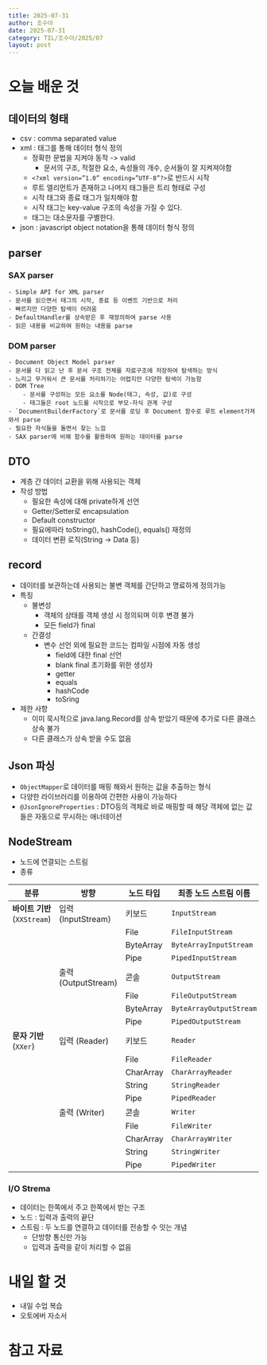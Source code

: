 ```yaml
---
title: 2025-07-31
author: 조수아
date: 2025-07-31
category: TIL/조수아/2025/07
layout: post
---
```


# 오늘 배운 것

## 데이터의 형태
- csv : comma separated value
- xml : 태그를 통해 데이터 형식 정의
    - 정확한 문법을 지켜야 동작 -> valid
        - 문서의 구조, 적절한 요소, 속성들의 개수, 순서들이 잘 지켜져야함
    - `<?xml version=”1.0” encoding=”UTF-8”?>`로 반드시 시작
    - 루트 엘리먼트가 존재하고 나머지 태그들은 트리 형태로 구성
    - 시작 태그와 종료 태그가 일치해야 함
    - 시작 태그는 key-value 구조의 속성을 가질 수 있다.
    - 태그는 대소문자를 구별한다.
- json : javascript object notation을 통해 데이터 형식 정의

## parser

### SAX parser
    - Simple API for XML parser
    - 문서를 읽으면서 태그의 시작, 종료 등 이벤트 기반으로 처리
    - 빠르지만 다양한 탐색이 어려움
    - DefaultHandler를 상속받은 후 재정의하여 parse 사용
    - 읽은 내용을 비교하여 원하는 내용을 parse

### DOM parser
    - Document Object Model parser
    - 문서를 다 읽고 난 후 문서 구조 전체를 자료구조에 저장하여 탐색하는 방식
    - 느리고 무거워서 큰 문서를 처리하기는 어렵지만 다양한 탐색이 가능함
    - DOM Tree
        - 문서를 구성하는 모든 요소를 Node(태그, 속성, 값)로 구성
        - 태그들은 root 노드를 시작으로 부모-자식 관계 구성
    - `DocumentBuilderFactory`로 문서를 로딩 후 Document 함수로 루트 element가져와서 parse
    - 필요한 자식들을 돌면서 찾는 느낌
    - SAX parser에 비해 함수를 활용하여 원하는 데이터를 parse

## DTO
- 계층 간 데이터 교환을 위해 사용되는 객체
- 작성 방법
    - 필요한 속성에 대해 private하게 선언
    - Getter/Setter로 encapsulation
    - Default constructor
    - 필요에따라 toString(), hashCode(), equals() 재정의
    - 데이터 변환 로직(String -> Data 등)

## record
- 데이터를 보관하는데 사용되는 불변 객체를 간단하고 명료하게 정의가능
- 특징
    - 불변성
        - 객체의 상태를 객체 생성 시 정의되며 이후 변경 불가
        - 모든 field가 final
    - 간결성
        - 변수 선언 외에 필요한 코드는 컴파일 시점에 자동 생성
            - field에 대한 final 선언
            - blank final 초기화를 위한 생성자
            - getter
            - equals
            - hashCode
            - toSring
- 제한 사항
    - 이미 묵시적으로 java.lang.Record를 상속 받았기 때문에 추가로 다른 클래스 상속 불가
    - 다른 클래스가 상속 받을 수도 없음

## Json 파싱
- `ObjectMapper`로 데이터를 매핑 해와서 원하는 값을 추출하는 형식
- 다양한 라이브러리를 이용하여 간편한 사용이 가능하다
- `@JsonIgnoreProperties` : DTO등의 객체로 바로 매핑할 때 해당 객체에 없는 값들은 자동으로 무시하는 애너테이션

## NodeStream
- 노드에 연결되는 스트림
- 종류

| 분류                      | 방향                  | 노드 타입     | 최종 노드 스트림 이름            |
|---------------------------|-----------------------|---------------|----------------------------------|
| **바이트 기반** (`XXStream`) | 입력 (InputStream)     | 키보드        | `InputStream`                   |
|                           |                       | File          | `FileInputStream`               |
|                           |                       | ByteArray     | `ByteArrayInputStream`          |
|                           |                       | Pipe          | `PipedInputStream`              |
|                           | 출력 (OutputStream)    | 콘솔          | `OutputStream`                  |
|                           |                       | File          | `FileOutputStream`              |
|                           |                       | ByteArray     | `ByteArrayOutputStream`         |
|                           |                       | Pipe          | `PipedOutputStream`             |
| **문자 기반** (`XXer`)       | 입력 (Reader)          | 키보드        | `Reader`                        |
|                           |                       | File          | `FileReader`                    |
|                           |                       | CharArray     | `CharArrayReader`               |
|                           |                       | String        | `StringReader`                  |
|                           |                       | Pipe          | `PipedReader`                   |
|                           | 출력 (Writer)          | 콘솔          | `Writer`                        |
|                           |                       | File          | `FileWriter`                    |
|                           |                       | CharArray     | `CharArrayWriter`               |
|                           |                       | String        | `StringWriter`                  |
|                           |                       | Pipe          | `PipedWriter`                   |

### I/O Strema
- 데이터는 한쪽에서 주고 한쪽에서 받는 구조
- 노드 : 입력과 출력의 끝단
- 스트림 : 두 노드를 연결하고 데이터를 전송할 수 잇는 개념
    - 단방향 통신만 가능
    - 입력과 출력을 같이 처리할 수 없음
# 내일 할 것
- 내일 수업 복습
- 오토에버 자소서
# 참고 자료